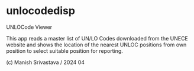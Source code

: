 # unlocodedisp
 UNLOCode Viewer

This app reads a master list of UN/LO Codes downloaded from the UNECE website
and shows the location of the nearest UNLOC positions from own position to select suitable 
position for reporting. 

(c) Manish Srivastava / 2024 04
